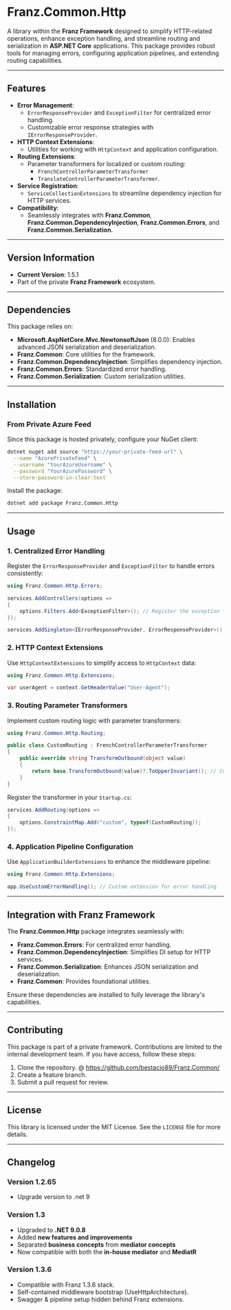 ﻿# **Franz.Common.Http**

A library within the **Franz Framework** designed to simplify HTTP-related operations, enhance exception handling, and streamline routing and serialization in **ASP.NET Core** applications. This package provides robust tools for managing errors, configuring application pipelines, and extending routing capabilities.

---

## **Features**

- **Error Management**:
  - `ErrorResponseProvider` and `ExceptionFilter` for centralized error handling.
  - Customizable error response strategies with `IErrorResponseProvider`.
- **HTTP Context Extensions**:
  - Utilities for working with `HttpContext` and application configuration.
- **Routing Extensions**:
  - Parameter transformers for localized or custom routing:
    - `FrenchControllerParameterTransformer`
    - `TranslateControllerParameterTransformer`.
- **Service Registration**:
  - `ServiceCollectionExtensions` to streamline dependency injection for HTTP services.
- **Compatibility**:
  - Seamlessly integrates with **Franz.Common**, **Franz.Common.DependencyInjection**, **Franz.Common.Errors**, and **Franz.Common.Serialization**.

---

## **Version Information**

- **Current Version**: 1.5.1
- Part of the private **Franz Framework** ecosystem.

---

## **Dependencies**

This package relies on:
- **Microsoft.AspNetCore.Mvc.NewtonsoftJson** (8.0.0): Enables advanced JSON serialization and deserialization.
- **Franz.Common**: Core utilities for the framework.
- **Franz.Common.DependencyInjection**: Simplifies dependency injection.
- **Franz.Common.Errors**: Standardized error handling.
- **Franz.Common.Serialization**: Custom serialization utilities.

---

## **Installation**

### **From Private Azure Feed**
Since this package is hosted privately, configure your NuGet client:

```bash
dotnet nuget add source "https://your-private-feed-url" \
  --name "AzurePrivateFeed" \
  --username "YourAzureUsername" \
  --password "YourAzurePassword" \
  --store-password-in-clear-text
```

Install the package:

```bash
dotnet add package Franz.Common.Http  
```

---

## **Usage**

### **1. Centralized Error Handling**

Register the `ErrorResponseProvider` and `ExceptionFilter` to handle errors consistently:

```csharp
using Franz.Common.Http.Errors;

services.AddControllers(options =>
{
    options.Filters.Add<ExceptionFilter>(); // Register the exception filter
});

services.AddSingleton<IErrorResponseProvider, ErrorResponseProvider>();
```

### **2. HTTP Context Extensions**

Use `HttpContextExtensions` to simplify access to `HttpContext` data:

```csharp
using Franz.Common.Http.Extensions;

var userAgent = context.GetHeaderValue("User-Agent");
```

### **3. Routing Parameter Transformers**

Implement custom routing logic with parameter transformers:

```csharp
using Franz.Common.Http.Routing;

public class CustomRouting : FrenchControllerParameterTransformer
{
    public override string TransformOutbound(object value)
    {
        return base.TransformOutbound(value)?.ToUpperInvariant(); // Custom transformation logic
    }
}
```

Register the transformer in your `Startup.cs`:

```csharp
services.AddRouting(options =>
{
    options.ConstraintMap.Add("custom", typeof(CustomRouting));
});
```

### **4. Application Pipeline Configuration**

Use `ApplicationBuilderExtensions` to enhance the middleware pipeline:

```csharp
using Franz.Common.Http.Extensions;

app.UseCustomErrorHandling(); // Custom extension for error handling
```

---

## **Integration with Franz Framework**

The **Franz.Common.Http** package integrates seamlessly with:
- **Franz.Common.Errors**: For centralized error handling.
- **Franz.Common.DependencyInjection**: Simplifies DI setup for HTTP services.
- **Franz.Common.Serialization**: Enhances JSON serialization and deserialization.
- **Franz.Common**: Provides foundational utilities.

Ensure these dependencies are installed to fully leverage the library's capabilities.

---

## **Contributing**

This package is part of a private framework. Contributions are limited to the internal development team. If you have access, follow these steps:
1. Clone the repository. @ https://github.com/bestacio89/Franz.Common/
2. Create a feature branch.
3. Submit a pull request for review.

---

## **License**

This library is licensed under the MIT License. See the `LICENSE` file for more details.

---

## **Changelog**

### Version 1.2.65
- Upgrade version to .net 9

### Version 1.3
- Upgraded to **.NET 9.0.8**
- Added **new features and improvements**
- Separated **business concepts** from **mediator concepts**
- Now compatible with both the **in-house mediator** and **MediatR**

### Version 1.3.6
- Compatible with Franz 1.3.6 stack.
- Self-contained middleware bootstrap (UseHttpArchitecture).
- Swagger & pipeline setup hidden behind Franz extensions.